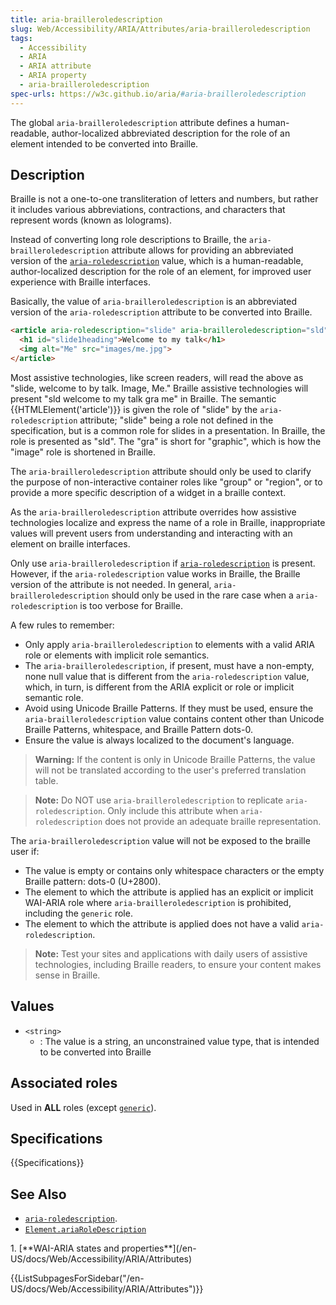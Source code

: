 ```yaml
---
title: aria-brailleroledescription
slug: Web/Accessibility/ARIA/Attributes/aria-brailleroledescription
tags:
  - Accessibility
  - ARIA
  - ARIA attribute
  - ARIA property
  - aria-brailleroledescription
spec-urls: https://w3c.github.io/aria/#aria-brailleroledescription
---
```


The global `aria-brailleroledescription` attribute defines a human-readable, author-localized abbreviated description for the role of an element intended to be converted into Braille.

## Description

Braille is not a one-to-one transliteration of letters and numbers, but rather it includes various abbreviations, contractions, and characters that represent words (known as lolograms).

Instead of converting long role descriptions to Braille, the `aria-brailleroledescription` attribute allows for providing an abbreviated version of the [`aria-roledescription`](/en-US/docs/Web/Accessibility/ARIA/Attributes/aria-roledescription) value, which is a human-readable, author-localized description for the role of an element, for improved user experience with Braille interfaces.

Basically, the value of `aria-brailleroledescription` is an abbreviated version of the `aria-roledescription` attribute to be converted into Braille.

```html
<article aria-roledescription="slide" aria-brailleroledescription="sld" aria-labelledby="slide1heading">
  <h1 id="slide1heading">Welcome to my talk</h1>
  <img alt="Me" src="images/me.jpg">
</article>
```

Most assistive technologies, like screen readers, will read the above as "slide, welcome to by talk. Image, Me." Braille assistive technologies will present "sld welcome to my talk gra me" in Braille. The semantic {{HTMLElement('article')}} is given the role of "slide" by the `aria-roledescription` attribute; "slide" being a role not defined in the specification, but is a common role for slides in a presentation. In Braille, the role is presented as "sld". The "gra" is short for "graphic", which is how the "image" role is shortened in Braille.

The `aria-brailleroledescription` attribute should only be used to clarify the purpose of non-interactive container roles like "group" or "region", or to provide a more specific description of a widget in a braille context.

As the `aria-brailleroledescription` attribute overrides how assistive technologies localize and express the name of a role in Braille, inappropriate values will prevent users from understanding and interacting with an element on braille interfaces.

Only use `aria-brailleroledescription` if [`aria-roledescription`](/en-US/docs/Web/Accessibility/ARIA/Attributes/aria-roledescription) is present. However, if the `aria-roledescription` value works in Braille, the Braille version of the attribute is not needed. In general, `aria-brailleroledescription` should only be used in the rare case when a `aria-roledescription` is too verbose for Braille.

A few rules to remember:

- Only apply `aria-brailleroledescription` to elements with a valid ARIA role or elements with implicit role semantics.
- The `aria-brailleroledescription`, if present, must have a non-empty, none null value that is different from the `aria-roledescription` value, which, in turn, is different from the ARIA explicit or role or implicit semantic role.
- Avoid using Unicode Braille Patterns. If they must be used, ensure the `aria-brailleroledescription` value contains content other than Unicode Braille Patterns, whitespace, and Braille Pattern dots-0.
- Ensure the value is always localized to the document's language.

> **Warning:** If the content is only in Unicode Braille Patterns, the value will not be translated according to the user's preferred translation table.

> **Note:** Do NOT use `aria-brailleroledescription` to replicate `aria-roledescription`. Only include this attribute when `aria-roledescription` does not provide an adequate braille representation.

The `aria-brailleroledescription` value will not be exposed to the braille user if:

- The value is empty or contains only whitespace characters or the empty Braille pattern: dots-0 (U+2800).
- The element to which the attribute is applied has an explicit or implicit WAI-ARIA role where `aria-brailleroledescription` is prohibited, including the `generic` role.
- The element to which the attribute is applied does not have a valid `aria-roledescription`.

> **Note:** Test your sites and applications with daily users of assistive technologies, including Braille readers, to ensure your content makes sense in Braille.

## Values

- `<string>`
  - : The value is a string, an unconstrained value type, that is intended to be converted into Braille

## Associated roles

Used in **ALL** roles (except [`generic`](/en-US/docs/Web/Accessibility/ARIA/Roles/generic_role)).

## Specifications

{{Specifications}}

## See Also

- [`aria-roledescription`](/en-US/docs/Web/Accessibility/ARIA/Attributes/aria-roledescription).
- [`Element.ariaRoleDescription`](/en-US/docs/Web/API/Element/ariaRoleDescription)

<section id="Quick_links">
1. [**WAI-ARIA states and properties**](/en-US/docs/Web/Accessibility/ARIA/Attributes)

   {{ListSubpagesForSidebar("/en-US/docs/Web/Accessibility/ARIA/Attributes")}}
</section>
